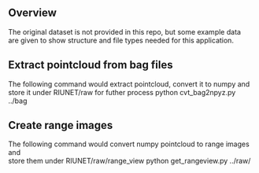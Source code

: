 ## Overview
The original dataset is not provided in this repo, but some example data  
are given to show structure and file types needed for this application.  

## Extract pointcloud from bag files
The following command would extract pointcloud, convert it to numpy and  
store it under RIUNET/raw for futher process
     python cvt_bag2npyz.py  ../bag

## Create range images
The following command would convert numpy pointcloud to range images and  
store them under RIUNET/raw/range_view
    python get_rangeview.py ../raw/
